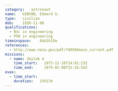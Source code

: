 ```yaml
---
category:	astronaut
name:	GIBSON, Edward G.
type:	civilian
dob:	1936-11-08
qualifications:
  - BSc in engineering
  - PhD in engineering
timeinspace:	84d1h15m
references:
  - http://www.nasa.gov/pdf/740566main_current.pdf
missions:
  - name: Skylab 4
    time_start:   1973-11-16T14:01:23Z
    time_end:     1974-02-08T15:16:54Z
evas:
  - time_start: 
    duration:   15h17m
---
```

